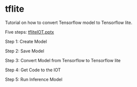 # tflite
Tutorial on how to convert Tensorflow model to Tensorflow lite.

Five steps: [tfliteIOT.pptx](https://github.com/ArijanaBohr/tflite/files/8524561/tfliteIOT.pptx)

Step 1: Create Model

Step 2: Save Model

Step 3: Convert Model from Tensorflow to Tensorflow lite

Step 4: Get Code to the IOT

Step 5: Run Inference Model


